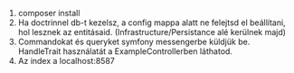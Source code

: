 1. composer install
2. Ha doctrinnel db-t kezelsz, a config mappa alatt ne felejtsd el beállítani, hol lesznek az entitásaid. (Infrastructure/Persistance alé kerülnek majd)
3. Commandokat és queryket symfony messengerbe küldjük be. HandleTrait használatát a ExampleControllerben láthatod.
4. Az index a localhost:8587